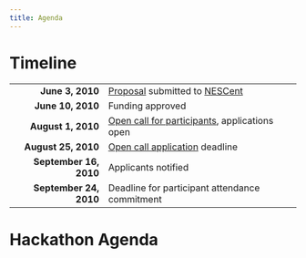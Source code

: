 ```yaml
---
title: Agenda
---
```


Timeline
========

|                        |                                                                                                      |
|-----------------------:|------------------------------------------------------------------------------------------------------|
|        **June 3, 2010**| [Proposal](gmod:GMOD_Evo_Hackathon_Proposal "wikilink") submitted to [NESCent](http://nesscent.org/) |
|       **June 10, 2010**| Funding approved                                                                                     |
|      **August 1, 2010**| [Open call for participants](gmod:GMOD_Evo_Hackathon_Open_Call "wikilink"), applications open        |
|     **August 25, 2010**| [Open call application](gmod:GMOD_Evo_Hackathon_Open_Call "wikilink") deadline                       |
|  **September 16, 2010**| Applicants notified                                                                                  |
|  **September 24, 2010**| Deadline for participant attendance commitment                                                       |

Hackathon Agenda
================
